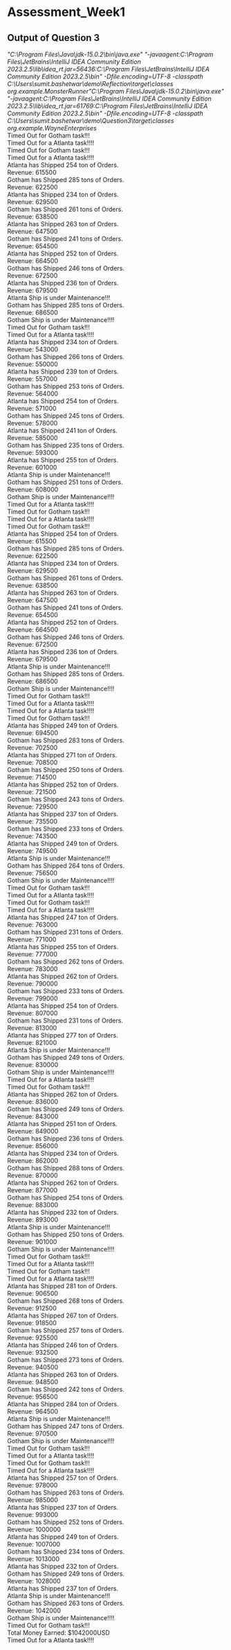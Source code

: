 # Assessment_Week1
## Output of Question 3
*"C:\Program Files\Java\jdk-15.0.2\bin\java.exe" "-javaagent:C:\Program Files\JetBrains\IntelliJ IDEA Community Edition 2023.2.5\lib\idea_rt.jar=56436:C:\Program Files\JetBrains\IntelliJ IDEA Community Edition 2023.2.5\bin" -Dfile.encoding=UTF-8 -classpath C:\Users\sumit.bashetwar\demo\Reflection\target\classes org.example.MonsterRunner"C:\Program Files\Java\jdk-15.0.2\bin\java.exe" "-javaagent:C:\Program Files\JetBrains\IntelliJ IDEA Community Edition 2023.2.5\lib\idea_rt.jar=61769:C:\Program Files\JetBrains\IntelliJ IDEA Community Edition 2023.2.5\bin" -Dfile.encoding=UTF-8 -classpath C:\Users\sumit.bashetwar\demo\Question3\target\classes org.example.WayneEnterprises*<br />
Timed Out for Gotham task!!!<br />
Timed Out for a Atlanta task!!!!<br />
Timed Out for Gotham task!!!<br />
Timed Out for a Atlanta task!!!!<br />
Atlanta has Shipped 254 ton of Orders.<br />
Revenue: 615500<br />
Gotham has Shipped 285 tons of Orders.<br />
Revenue: 622500<br />
Atlanta has Shipped 234 ton of Orders.<br />
Revenue: 629500<br />
Gotham has Shipped 261 tons of Orders.<br />
Revenue: 638500<br />
Atlanta has Shipped 263 ton of Orders.<br />
Revenue: 647500<br />
Gotham has Shipped 241 tons of Orders.<br />
Revenue: 654500<br />
Atlanta has Shipped 252 ton of Orders.<br />
Revenue: 664500<br />
Gotham has Shipped 246 tons of Orders.<br />
Revenue: 672500<br />
Atlanta has Shipped 236 ton of Orders.<br />
Revenue: 679500<br />
Atlanta Ship is under Maintenance!!!<br />
Gotham has Shipped 285 tons of Orders.<br />
Revenue: 686500<br />
Gotham Ship is under Maintenance!!!!<br />
Timed Out for Gotham task!!!<br />
Timed Out for a Atlanta task!!!!<br />
Atlanta has Shipped 234 ton of Orders.<br />
Revenue: 543000<br />
Gotham has Shipped 266 tons of Orders.<br />
Revenue: 550000<br />
Atlanta has Shipped 239 ton of Orders.<br />
Revenue: 557000<br />
Gotham has Shipped 253 tons of Orders.<br />
Revenue: 564000<br />
Atlanta has Shipped 254 ton of Orders.<br />
Revenue: 571000<br />
Gotham has Shipped 245 tons of Orders.<br />
Revenue: 578000<br />
Atlanta has Shipped 241 ton of Orders.<br />
Revenue: 585000<br />
Gotham has Shipped 235 tons of Orders.<br />
Revenue: 593000<br />
Atlanta has Shipped 255 ton of Orders.<br />
Revenue: 601000<br />
Atlanta Ship is under Maintenance!!!<br />
Gotham has Shipped 251 tons of Orders.<br />
Revenue: 608000<br />
Gotham Ship is under Maintenance!!!!<br />
Timed Out for a Atlanta task!!!!<br />
Timed Out for Gotham task!!!<br />
Timed Out for a Atlanta task!!!!<br />
Timed Out for Gotham task!!!<br />
Atlanta has Shipped 254 ton of Orders.<br />
Revenue: 615500<br />
Gotham has Shipped 285 tons of Orders.<br />
Revenue: 622500<br />
Atlanta has Shipped 234 ton of Orders.<br />
Revenue: 629500<br />
Gotham has Shipped 261 tons of Orders.<br />
Revenue: 638500<br />
Atlanta has Shipped 263 ton of Orders.<br />
Revenue: 647500<br />
Gotham has Shipped 241 tons of Orders.<br />
Revenue: 654500<br />
Atlanta has Shipped 252 ton of Orders.<br />
Revenue: 664500<br />
Gotham has Shipped 246 tons of Orders.<br />
Revenue: 672500<br />
Atlanta has Shipped 236 ton of Orders.<br />
Revenue: 679500<br />
Atlanta Ship is under Maintenance!!!<br />
Gotham has Shipped 285 tons of Orders.<br />
Revenue: 686500<br />
Gotham Ship is under Maintenance!!!!<br />
Timed Out for Gotham task!!!<br />
Timed Out for a Atlanta task!!!!<br />
Timed Out for a Atlanta task!!!!<br />
Timed Out for Gotham task!!!<br />
Atlanta has Shipped 249 ton of Orders.<br />
Revenue: 694500<br />
Gotham has Shipped 283 tons of Orders.<br />
Revenue: 702500<br />
Atlanta has Shipped 271 ton of Orders.<br />
Revenue: 708500<br />
Gotham has Shipped 250 tons of Orders.<br />
Revenue: 714500<br />
Atlanta has Shipped 252 ton of Orders.<br />
Revenue: 721500<br />
Gotham has Shipped 243 tons of Orders.<br />
Revenue: 729500<br />
Atlanta has Shipped 237 ton of Orders.<br />
Revenue: 735500<br />
Gotham has Shipped 233 tons of Orders.<br />
Revenue: 743500<br />
Atlanta has Shipped 249 ton of Orders.<br />
Revenue: 749500<br />
Atlanta Ship is under Maintenance!!!<br />
Gotham has Shipped 264 tons of Orders.<br />
Revenue: 756500<br />
Gotham Ship is under Maintenance!!!!<br />
Timed Out for Gotham task!!!<br />
Timed Out for a Atlanta task!!!!<br />
Timed Out for Gotham task!!!<br />
Timed Out for a Atlanta task!!!!<br />
Atlanta has Shipped 247 ton of Orders.<br />
Revenue: 763000<br />
Gotham has Shipped 231 tons of Orders.<br />
Revenue: 771000<br />
Atlanta has Shipped 255 ton of Orders.<br />
Revenue: 777000<br />
Gotham has Shipped 262 tons of Orders.<br />
Revenue: 783000<br />
Atlanta has Shipped 262 ton of Orders.<br />
Revenue: 790000<br />
Gotham has Shipped 233 tons of Orders.<br />
Revenue: 799000<br />
Atlanta has Shipped 254 ton of Orders.<br />
Revenue: 807000<br />
Gotham has Shipped 231 tons of Orders.<br />
Revenue: 813000<br />
Atlanta has Shipped 277 ton of Orders.<br />
Revenue: 821000<br />
Atlanta Ship is under Maintenance!!!<br />
Gotham has Shipped 249 tons of Orders.<br />
Revenue: 830000<br />
Gotham Ship is under Maintenance!!!!<br />
Timed Out for a Atlanta task!!!!<br />
Timed Out for Gotham task!!!<br />
Atlanta has Shipped 262 ton of Orders.<br />
Revenue: 836000<br />
Gotham has Shipped 249 tons of Orders.<br />
Revenue: 843000<br />
Atlanta has Shipped 251 ton of Orders.<br />
Revenue: 849000<br />
Gotham has Shipped 236 tons of Orders.<br />
Revenue: 856000<br />
Atlanta has Shipped 234 ton of Orders.<br />
Revenue: 862000<br />
Gotham has Shipped 288 tons of Orders.<br />
Revenue: 870000<br />
Atlanta has Shipped 262 ton of Orders.<br />
Revenue: 877000<br />
Gotham has Shipped 254 tons of Orders.<br />
Revenue: 883000<br />
Atlanta has Shipped 232 ton of Orders.<br />
Revenue: 893000<br />
Atlanta Ship is under Maintenance!!!<br />
Gotham has Shipped 250 tons of Orders.<br />
Revenue: 901000<br />
Gotham Ship is under Maintenance!!!!<br />
Timed Out for Gotham task!!!<br />
Timed Out for a Atlanta task!!!!<br />
Timed Out for Gotham task!!!<br />
Timed Out for a Atlanta task!!!!<br />
Atlanta has Shipped 281 ton of Orders.<br />
Revenue: 906500<br />
Gotham has Shipped 268 tons of Orders.<br />
Revenue: 912500<br />
Atlanta has Shipped 267 ton of Orders.<br />
Revenue: 918500<br />
Gotham has Shipped 257 tons of Orders.<br />
Revenue: 925500<br />
Atlanta has Shipped 246 ton of Orders.<br />
Revenue: 932500<br />
Gotham has Shipped 273 tons of Orders.<br />
Revenue: 940500<br />
Atlanta has Shipped 263 ton of Orders.<br />
Revenue: 948500<br />
Gotham has Shipped 242 tons of Orders.<br />
Revenue: 956500<br />
Atlanta has Shipped 284 ton of Orders.<br />
Revenue: 964500<br />
Atlanta Ship is under Maintenance!!!<br />
Gotham has Shipped 247 tons of Orders.<br />
Revenue: 970500<br />
Gotham Ship is under Maintenance!!!!<br />
Timed Out for Gotham task!!!<br />
Timed Out for a Atlanta task!!!!<br />
Timed Out for Gotham task!!!<br />
Timed Out for a Atlanta task!!!!<br />
Atlanta has Shipped 257 ton of Orders.<br />
Revenue: 978000<br />
Gotham has Shipped 263 tons of Orders.<br />
Revenue: 985000<br />
Atlanta has Shipped 237 ton of Orders.<br />
Revenue: 993000<br />
Gotham has Shipped 252 tons of Orders.<br />
Revenue: 1000000<br />
Atlanta has Shipped 249 ton of Orders.<br />
Revenue: 1007000<br />
Gotham has Shipped 234 tons of Orders.<br />
Revenue: 1013000<br />
Atlanta has Shipped 232 ton of Orders.<br />
Gotham has Shipped 249 tons of Orders.<br />
Revenue: 1028000<br />
Atlanta has Shipped 237 ton of Orders.<br />
Atlanta Ship is under Maintenance!!!<br />
Gotham has Shipped 263 tons of Orders.<br />
Revenue: 1042000<br />
Gotham Ship is under Maintenance!!!!<br />
Timed Out for Gotham task!!!<br />
Total Money Earned: $1042000USD<br />
Timed Out for a Atlanta task!!!!<br />
